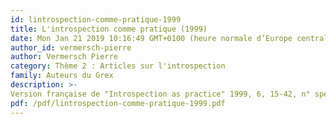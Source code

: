 ```yaml
---
id: lintrospection-comme-pratique-1999
title: L'introspection comme pratique (1999) 
date: Mon Jan 21 2019 10:16:49 GMT+0100 (heure normale d’Europe centrale)
author_id: vermersch-pierre
author: Vermersch Pierre
category: Thème 2 : Articles sur l'introspection
family: Auteurs du Grex
description: >-
Version française de "Introspection as practice" 1999, 6, 15-42, n° spécial consacré aux méthodologie en première personne "The view from within", du "Journal of Consciousness Studies" voire son site http://www.imprint.co.uk/jcs.html. 
pdf: /pdf/lintrospection-comme-pratique-1999.pdf
---
```

